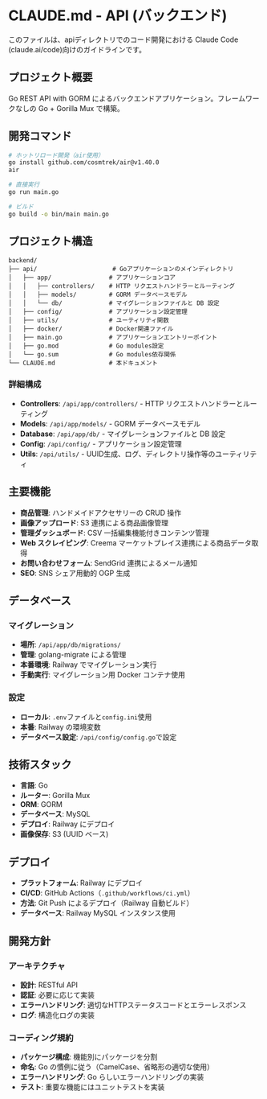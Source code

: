# CLAUDE.md - API (バックエンド)

このファイルは、apiディレクトリでのコード開発における Claude Code (claude.ai/code)向けのガイドラインです。

## プロジェクト概要

Go REST API with GORM によるバックエンドアプリケーション。フレームワークなしの Go + Gorilla Mux で構築。

## 開発コマンド

```bash
# ホットリロード開発（air使用）
go install github.com/cosmtrek/air@v1.40.0
air

# 直接実行
go run main.go

# ビルド
go build -o bin/main main.go
```

## プロジェクト構造

```
backend/
├── api/                     # Goアプリケーションのメインディレクトリ
│   ├── app/                # アプリケーションコア
│   │   ├── controllers/    # HTTP リクエストハンドラーとルーティング
│   │   ├── models/         # GORM データベースモデル
│   │   └── db/             # マイグレーションファイルと DB 設定
│   ├── config/             # アプリケーション設定管理
│   ├── utils/              # ユーティリティ関数
│   ├── docker/             # Docker関連ファイル
│   ├── main.go             # アプリケーションエントリーポイント
│   ├── go.mod              # Go modules設定
│   └── go.sum              # Go modules依存関係
└── CLAUDE.md               # 本ドキュメント
```

### 詳細構成

- **Controllers**: `/api/app/controllers/` - HTTP リクエストハンドラーとルーティング
- **Models**: `/api/app/models/` - GORM データベースモデル
- **Database**: `/api/app/db/` - マイグレーションファイルと DB 設定
- **Config**: `/api/config/` - アプリケーション設定管理
- **Utils**: `/api/utils/` - UUID生成、ログ、ディレクトリ操作等のユーティリティ

## 主要機能

- **商品管理**: ハンドメイドアクセサリーの CRUD 操作
- **画像アップロード**: S3 連携による商品画像管理
- **管理ダッシュボード**: CSV 一括編集機能付きコンテンツ管理
- **Web スクレイピング**: Creema マーケットプレイス連携による商品データ取得
- **お問い合わせフォーム**: SendGrid 連携によるメール通知
- **SEO**: SNS シェア用動的 OGP 生成

## データベース

### マイグレーション

- **場所**: `/api/app/db/migrations/`
- **管理**: golang-migrate による管理
- **本番環境**: Railway でマイグレーション実行
- **手動実行**: マイグレーション用 Docker コンテナ使用

### 設定

- **ローカル**: `.env`ファイルと`config.ini`使用
- **本番**: Railway の環境変数
- **データベース設定**: `/api/config/config.go`で設定

## 技術スタック

- **言語**: Go
- **ルーター**: Gorilla Mux
- **ORM**: GORM
- **データベース**: MySQL
- **デプロイ**: Railway にデプロイ
- **画像保存**: S3 (UUID ベース)

## デプロイ

- **プラットフォーム**: Railway にデプロイ
- **CI/CD**: GitHub Actions（`.github/workflows/ci.yml`）
- **方法**: Git Push によるデプロイ（Railway 自動ビルド）
- **データベース**: Railway MySQL インスタンス使用

## 開発方針

### アーキテクチャ

- **設計**: RESTful API
- **認証**: 必要に応じて実装
- **エラーハンドリング**: 適切なHTTPステータスコードとエラーレスポンス
- **ログ**: 構造化ログの実装

### コーディング規約

- **パッケージ構成**: 機能別にパッケージを分割
- **命名**: Go の慣例に従う（CamelCase、省略形の適切な使用）
- **エラーハンドリング**: Go らしいエラーハンドリングの実装
- **テスト**: 重要な機能にはユニットテストを実装
